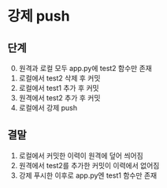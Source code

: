 # 강제 push
## 단계
0. 원격과 로컬 모두 app.py에 test2 함수만 존재
1. 로컬에서 test2 삭제 후 커밋
2. 로컬에서 test1 추가 후 커밋
3. 원격에서 test2 추가 후 커밋
4. 로컬에서 강제 push

## 결말
1. 로컬에서 커밋한 이력이 원격에 덮어 씌어짐
2. 원격에서 test2를 추가한 커밋이 이력에서 없어짐
3. 강제 푸시한 이후로 app.py엔 test1 함수만 존재